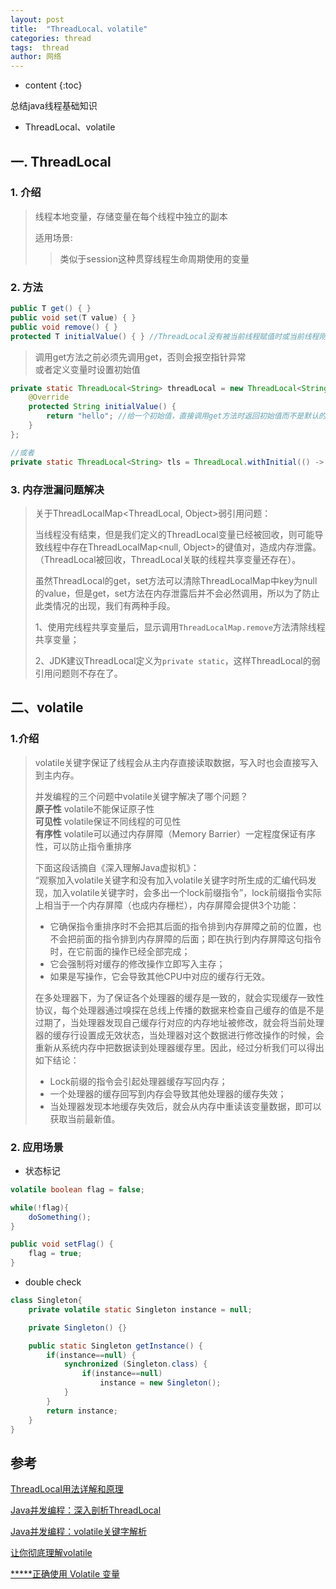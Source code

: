 ```yaml
---
layout: post
title:  "ThreadLocal、volatile"
categories: thread
tags:  thread
author: 网络
---
```


* content
{:toc}

总结java线程基础知识

* ThreadLocal、volatile









## 一. ThreadLocal

### 1. 介绍

> 线程本地变量，存储变量在每个线程中独立的副本
> 
> 适用场景: 
>
> > 类似于session这种贯穿线程生命周期使用的变量

### 2. 方法

```java
public T get() { }
public void set(T value) { }
public void remove() { }
protected T initialValue() { } //ThreadLocal没有被当前线程赋值时或当前线程刚调用remove方法后调用get方法，返回此方法值
```

> 调用get方法之前必须先调用get，否则会报空指针异常  
> 或者定义变量时设置初始值  

```java
private static ThreadLocal<String> threadLocal = new ThreadLocal<String>(){
    @Override
    protected String initialValue() {
        return "hello"; //给一个初始值，直接调用get方法时返回初始值而不是默认的null
    }
};

//或者
private static ThreadLocal<String> tls = ThreadLocal.withInitial(() -> "hello");
```

### 3. 内存泄漏问题解决

> 关于ThreadLocalMap<ThreadLocal, Object>弱引用问题：
> 
> 当线程没有结束，但是我们定义的ThreadLocal变量已经被回收，则可能导致线程中存在ThreadLocalMap<null, Object>的键值对，造成内存泄露。（ThreadLocal被回收，ThreadLocal关联的线程共享变量还存在）。
> 
> 虽然ThreadLocal的get，set方法可以清除ThreadLocalMap中key为null的value，但是get，set方法在内存泄露后并不会必然调用，所以为了防止此类情况的出现，我们有两种手段。
> 
> 1、使用完线程共享变量后，显示调用`ThreadLocalMap.remove`方法清除线程共享变量；
> 
> 2、JDK建议ThreadLocal定义为`private static`，这样ThreadLocal的弱引用问题则不存在了。

## 二、volatile

### 1.介绍

> volatile关键字保证了线程会从主内存直接读取数据，写入时也会直接写入到主内存。
>
> 并发编程的三个问题中volatile关键字解决了哪个问题？  
> **原子性**  volatile不能保证原子性  
> **可见性**  volatile保证不同线程的可见性  
> **有序性**  volatile可以通过内存屏障（Memory Barrier）一定程度保证有序性，可以防止指令重排序
>
> 下面这段话摘自《深入理解Java虚拟机》：  
> “观察加入volatile关键字和没有加入volatile关键字时所生成的汇编代码发现，加入volatile关键字时，会多出一个lock前缀指令”，lock前缀指令实际上相当于一个内存屏障（也成内存栅栏），内存屏障会提供3个功能：
>
> * 它确保指令重排序时不会把其后面的指令排到内存屏障之前的位置，也不会把前面的指令排到内存屏障的后面；即在执行到内存屏障这句指令时，在它前面的操作已经全部完成；
> * 它会强制将对缓存的修改操作立即写入主存；
> * 如果是写操作，它会导致其他CPU中对应的缓存行无效。
>
> 在多处理器下，为了保证各个处理器的缓存是一致的，就会实现缓存一致性协议，每个处理器通过嗅探在总线上传播的数据来检查自己缓存的值是不是过期了，当处理器发现自己缓存行对应的内存地址被修改，就会将当前处理器的缓存行设置成无效状态，当处理器对这个数据进行修改操作的时候，会重新从系统内存中把数据读到处理器缓存里。因此，经过分析我们可以得出如下结论：
>
> * Lock前缀的指令会引起处理器缓存写回内存；
> * 一个处理器的缓存回写到内存会导致其他处理器的缓存失效；
> * 当处理器发现本地缓存失效后，就会从内存中重读该变量数据，即可以获取当前最新值。

### 2. 应用场景

* 状态标记

```java
volatile boolean flag = false;

while(!flag){
    doSomething();
}

public void setFlag() {
    flag = true;
}
```

* double check

```java
class Singleton{
    private volatile static Singleton instance = null;

    private Singleton() {}

    public static Singleton getInstance() {
        if(instance==null) {
            synchronized (Singleton.class) {
                if(instance==null)
                    instance = new Singleton();
            }
        }
        return instance;
    }
}
```

## 参考

[ThreadLocal用法详解和原理](https://www.cnblogs.com/coshaho/p/5127135.html)

[Java并发编程：深入剖析ThreadLocal](https://www.cnblogs.com/dolphin0520/p/3920407.html)

[Java并发编程：volatile关键字解析](https://www.cnblogs.com/dolphin0520/p/3920373.html)

[让你彻底理解volatile](https://www.jianshu.com/p/157279e6efdb)

[*****正确使用 Volatile 变量](https://www.ibm.com/developerworks/cn/java/j-jtp06197.html)
